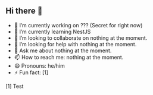 ## Hi there 👋


- 🔭 I’m currently working on ??? (Secret for right now)
- 🌱 I’m currently learning NestJS
- 👯 I’m looking to collaborate on nothing at the moment.
- 🤔 I’m looking for help with nothing at the moment.
- 💬 Ask me about nothing at the moment.
- 📫 How to reach me: nothing at the moment.
- 😄 Pronouns: he/him
- ⚡ Fun fact: [1]


[1] Test
